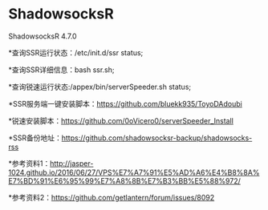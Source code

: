 # ShadowsocksR
ShadowsocksR 4.7.0


*查询SSR运行状态：/etc/init.d/ssr status;


*查询SSR详细信息：bash ssr.sh;


*查询锐速运行状态:/appex/bin/serverSpeeder.sh status;


*SSR服务端一键安装脚本：https://github.com/bluekk935/ToyoDAdoubi


*锐速安装脚本：https://github.com/0oVicero0/serverSpeeder_Install


*SSR备份地址：https://github.com/shadowsocksr-backup/shadowsocks-rss


*参考资料1：http://jasper-1024.github.io/2016/06/27/VPS%E7%A7%91%E5%AD%A6%E4%B8%8A%E7%BD%91%E6%95%99%E7%A8%8B%E7%B3%BB%E5%88%972/


*参考资料2：https://github.com/getlantern/forum/issues/8092

